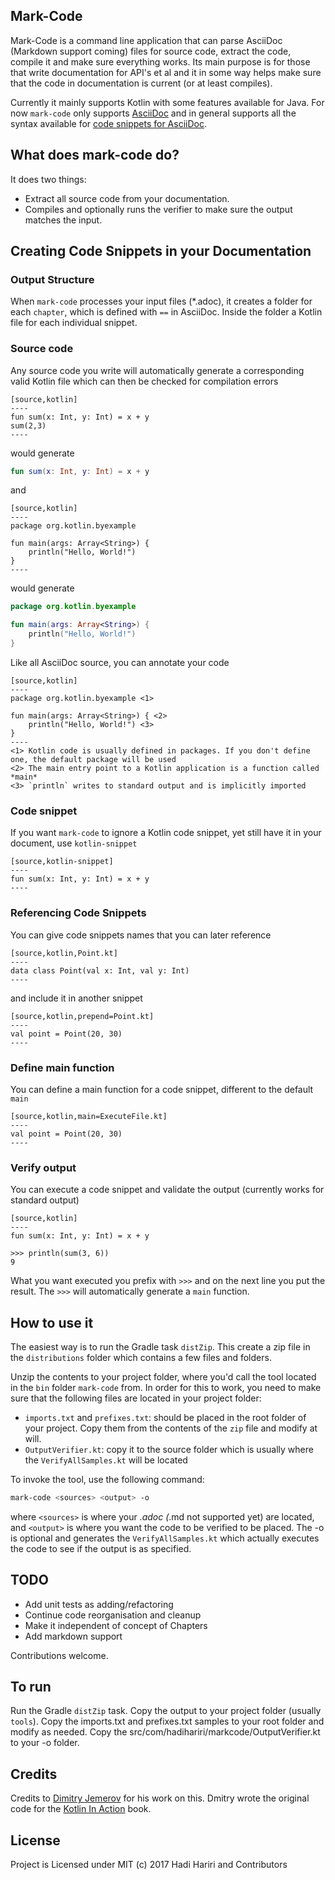 ## Mark-Code

Mark-Code is a command line application that can parse AsciiDoc (Markdown support coming) files for source code, extract the code, compile it and make sure everything works. Its main purpose is for those that 
write documentation for API's et al and it in some way helps make sure that the code in documentation is current (or at least compiles).

Currently it mainly supports Kotlin with some features available for Java. For now `mark-code` only supports [AsciiDoc](http://asciidoctor.org) and in general supports all the syntax available for [code snippets for AsciiDoc](http://asciidoctor.org/docs/asciidoc-writers-guide/#listing-and-source-code-blocks).
                                                                         
## What does mark-code do?

It does two things:

* Extract all source code from your documentation.
* Compiles and optionally runs the verifier to make sure the output matches the input. 

## Creating Code Snippets in your Documentation

### Output Structure

When `mark-code` processes your input files (*.adoc), it creates a folder for each `chapter`, which is defined with `==` in AsciiDoc. Inside the folder
a Kotlin file for each individual snippet. 


### Source code

Any source code you write will automatically generate a corresponding valid Kotlin file which can then be checked for compilation errors


```asciidoc
[source,kotlin]
----
fun sum(x: Int, y: Int) = x + y
sum(2,3)
----
```

would generate

```kotlin
fun sum(x: Int, y: Int) = x + y
```

and 

```asciidoc
[source,kotlin]
----
package org.kotlin.byexample

fun main(args: Array<String>) { 
    println("Hello, World!") 
}
----
```

would generate

```kotlin
package org.kotlin.byexample

fun main(args: Array<String>) {
    println("Hello, World!")
}
```

Like all AsciiDoc source, you can annotate your code

```asciidoc
[source,kotlin]
----
package org.kotlin.byexample <1>

fun main(args: Array<String>) { <2>
    println("Hello, World!") <3>
}
----
<1> Kotlin code is usually defined in packages. If you don't define one, the default package will be used
<2> The main entry point to a Kotlin application is a function called *main*
<3> `println` writes to standard output and is implicitly imported
```

### Code snippet

If you want `mark-code` to ignore a Kotlin code snippet, yet still have it in your document, use `kotlin-snippet`

```asciidoc
[source,kotlin-snippet]
----
fun sum(x: Int, y: Int) = x + y
----
```
### Referencing Code Snippets

You can give code snippets names that you can later reference

```asciidoc
[source,kotlin,Point.kt]
----
data class Point(val x: Int, val y: Int)
----
```

and include it in another snippet
 
 ```asciidoc
[source,kotlin,prepend=Point.kt]
----
val point = Point(20, 30)
----
```

### Define main function

You can define a main function for a code snippet, different to the default `main`

 ```asciidoc
[source,kotlin,main=ExecuteFile.kt]
----
val point = Point(20, 30)
----
```

### Verify output

You can execute a code snippet and validate the output (currently works for standard output)

```asciidoc
[source,kotlin]
----
fun sum(x: Int, y: Int) = x + y

>>> println(sum(3, 6))
9
```

What you want executed you prefix with `>>>` and on the next line you put the result. The `>>>` will automatically generate a `main` function. 


## How to use it

The easiest way is to run the Gradle task `distZip`. This create a zip file in the `distributions` folder which contains a few files and folders. 

Unzip the contents to your project folder, where you'd call the tool located in the `bin` folder `mark-code` from. In order for this to work, you need
 to make sure that the following files are located in your project folder:
 
* `imports.txt` and `prefixes.txt`: should be placed in the root folder of your project. Copy them from the contents of the `zip` file and modify at will.
* `OutputVerifier.kt`: copy it to the source folder which is usually where the `VerifyAllSamples.kt` will be located

To invoke the tool, use the following command:
  
```bash
mark-code <sources> <output> -o
```  

where `<sources>` is where your *.adoc (*.md not supported yet) are located, and `<output>` is where you want the code to be verified to be placed. The -o is optional and generates the
`VerifyAllSamples.kt` which actually executes the code to see if the output is as specified.

## TODO

* Add unit tests as adding/refactoring
* Continue code reorganisation and cleanup
* Make it independent of concept of Chapters
* Add markdown support

Contributions welcome.


## To run

Run the Gradle `distZip` task. Copy the output to your project folder (usually `tools`). Copy the
imports.txt and prefixes.txt samples to your root folder and modify as needed.
Copy the src/com/hadihariri/markcode/OutputVerifier.kt to your -o folder. 
 
## Credits

Credits to [Dimitry Jemerov](https://twitter.com/intelliyole) for his work on this. Dmitry wrote the original code for the [Kotlin In Action](https://www.manning.com/books/kotlin-in-action) book.
 

## License

Project is Licensed under MIT (c) 2017 Hadi Hariri and Contributors


